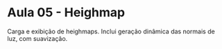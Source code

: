 # Aula 05 - Heighmap

Carga e exibição de heighmaps. Inclui geração dinâmica das normais de luz, com suavização.
